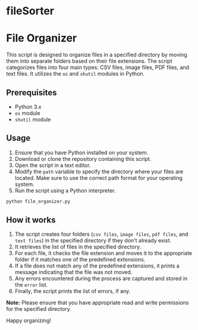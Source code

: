 # fileSorter
# File Organizer

This script is designed to organize files in a specified directory by moving them into separate folders based on their file extensions. The script categorizes files into four main types: CSV files, image files, PDF files, and text files. It utilizes the `os` and `shutil` modules in Python.

## Prerequisites

- Python 3.x
- `os` module
- `shutil` module

## Usage

1. Ensure that you have Python installed on your system.
2. Download or clone the repository containing this script.
3. Open the script in a text editor.
4. Modify the `path` variable to specify the directory where your files are located. Make sure to use the correct path format for your operating system.
5. Run the script using a Python interpreter.

```python
python file_organizer.py
```

## How it works

1. The script creates four folders (`csv files`, `image files`, `pdf files`, and `text files`) in the specified directory if they don't already exist.
2. It retrieves the list of files in the specified directory.
3. For each file, it checks the file extension and moves it to the appropriate folder if it matches one of the predefined extensions.
4. If a file does not match any of the predefined extensions, it prints a message indicating that the file was not moved.
5. Any errors encountered during the process are captured and stored in the `error` list.
6. Finally, the script prints the list of errors, if any.

**Note:** Please ensure that you have appropriate read and write permissions for the specified directory.

Happy organizing!
